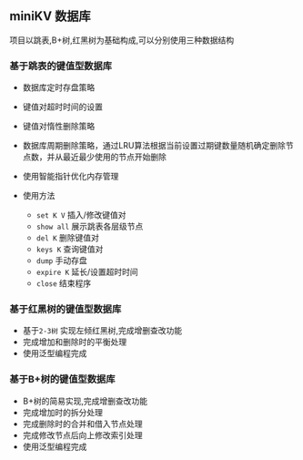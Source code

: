 ## miniKV 数据库
项目以跳表,B+树,红黑树为基础构成,可以分别使用三种数据结构
### 基于跳表的键值型数据库
   - 数据库定时存盘策略
   - 键值对超时时间的设置
   - 键值对惰性删除策略
   - 数据库周期删除策略，通过LRU算法根据当前设置过期键数量随机确定删除节点数，并从最近最少使用的节点开始删除
   - 使用智能指针优化内存管理
   
- 使用方法
   - `set K V` 插入/修改键值对
   - `show all` 展示跳表各层级节点
   - `del K` 删除键值对
   - `keys K` 查询键值对
   - `dump` 手动存盘
   - `expire K` 延长/设置超时时间
   - `close` 结束程序
### 基于红黑树的键值型数据库
   - 基于`2-3树` 实现左倾红黑树,完成增删查改功能
   - 完成增加和删除时的平衡处理
   - 使用泛型编程完成
### 基于B+树的键值型数据库
   - B+树的简易实现,完成增删查改功能
   - 完成增加时的拆分处理
   - 完成删除时的合并和借入节点处理
   - 完成修改节点后向上修改索引处理
   - 使用泛型编程完成